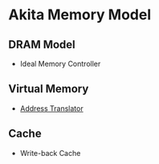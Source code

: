 # Akita Memory Model

## DRAM Model

* Ideal Memory Controller

## Virtual Memory

* [Address Translator](vm/address_translator/address_translator.md)

## Cache

* Write-back Cache
